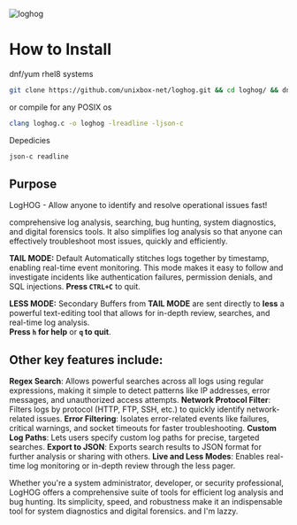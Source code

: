 ![loghog](https://github.com/unixbox-net/loghog/assets/104218206/351322c5-0962-427c-bb4c-2eb3ac3244c1)


# How to Install

  dnf/yum rhel8 systems
  ```bash
  git clone https://github.com/unixbox-net/loghog.git && cd loghog/ && dnf install -y json-c readline loghog-1.0.0-1.el8.x86_64.rpm
  ```
  or compile for any POSIX os
  ```bash
  clang loghog.c -o loghog -lreadline -ljson-c
  ```
  Depedicies
  ```bash
  json-c readline
  ```


## Purpose

LogHOG - Allow anyone to identify and resolve operational issues fast!

comprehensive log analysis, searching, bug hunting, system diagnostics, and digital forensics tools. It also simplifies log analysis so that anyone can effectively troubleshoot most issues, quickly and efficiently.

**TAIL MODE:**  Default
Automatically stitches logs together by timestamp, enabling real-time event monitoring. This mode makes it easy to follow and investigate incidents like authentication failures, permission denials, and SQL injections. **Press `CTRL+C`** to quit.

**LESS MODE:**  Secondary
Buffers from **TAIL MODE** are sent directly to **less** a powerful text-editing tool that allows for in-depth review, searches, and real-time log analysis.  
**Press `h` for help** or **`q` to quit**.


## Other key features include:
  
**Regex Search**: Allows powerful searches across all logs using regular expressions, making it simple to detect patterns like IP addresses, error messages, and unauthorized access attempts.
**Network Protocol Filter**: Filters logs by protocol (HTTP, FTP, SSH, etc.) to quickly identify network-related issues.
**Error Filtering**: Isolates error-related events like failures, critical warnings, and socket timeouts for faster troubleshooting.
**Custom Log Paths**: Lets users specify custom log paths for precise, targeted searches.
**Export to JSON**: Exports search results to JSON format for further analysis or sharing with others.
**Live and Less Modes**: Enables real-time log monitoring or in-depth review through the less pager.

Whether you're a system administrator, developer, or security professional, LogHOG offers a comprehensive suite of tools for efficient log analysis and bug hunting. Its simplicity, speed, and robustness make it an indispensable tool for system diagnostics and digital forensics.  and I'm lazzy.
